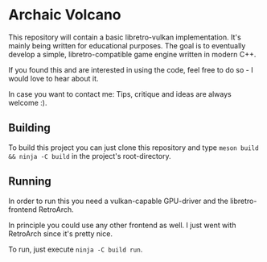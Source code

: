 # Archaic Volcano #
This repository will contain a basic libretro-vulkan implementation. It's mainly being written for educational purposes.
The goal is to eventually develop a simple, libretro-compatible game engine written in modern C++.

If you found this and are interested in using the code, feel free to do so - I would love to hear about it.

In case you want to contact me: Tips, critique and ideas are always welcome :).

## Building ##
To build this project you can just clone this repository and type `meson build && ninja -C build` in the
project's root-directory.

## Running ##
In order to run this you need a vulkan-capable GPU-driver and the libretro-frontend RetroArch.

In principle you could use any other frontend as well. I just went with RetroArch since it's pretty nice.

To run, just execute `ninja -C build run`.
